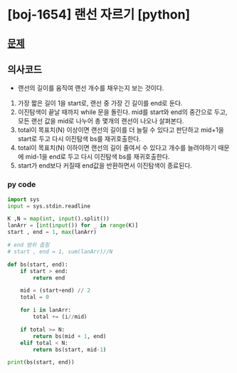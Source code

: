 # [boj-1654] 랜선 자르기 [python]

## [문제](https://www.acmicpc.net/problem/1654)

## 의사코드
- 랜선의 길이를 움직여 랜선 개수를 채우는지 보는 것이다.

1. 가장 짧은 길이 1을 start로, 랜선 중 가장 긴 길이를 end로 둔다.
2. 이진탐색이 끝날 때까지 while 문을 돌린다. mid를 start와 end의 중간으로 두고, 모든 랜선 값을 mid로 나누어 총 몇개의 랜선이 나오나 살펴본다.
3. total이 목표치(N) 이상이면 랜선의 길이를 더 늘릴 수 있다고 판단하고 mid+1을 start로 두고 다시 이진탐색 bs를 재귀호출한다.
4. total이 목표치(N) 이하이면 랜선의 길이 줄여서 수 있다고 개수를 늘려야하기 때문에 mid-1을 end로 두고 다시 이진탐색 bs를 재귀호출한다.
5. start가 end보다 커질때 end값을 반환하면서 이진탐색이 종료된다.
### py code 

```py
import sys
input = sys.stdin.readline

K ,N = map(int, input().split())
lanArr = [int(input()) for _ in range(K)]
start , end = 1, max(lanArr)

# end 범위 좁힘
# start , end = 1, sum(lanArr)//N 

def bs(start, end):
    if start > end:
        return end

    mid = (start+end) // 2
    total = 0

    for i in lanArr:
        total += (i//mid)

    if total >= N: 
        return bs(mid + 1, end)
    elif total < N:
        return bs(start, mid-1)

print(bs(start, end))
```
